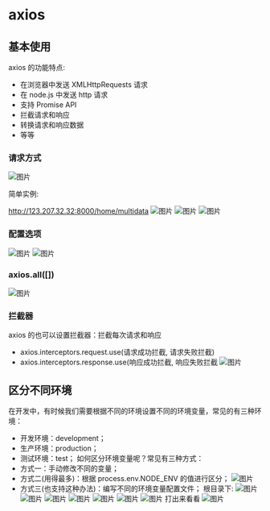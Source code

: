 # axios

## 基本使用

axios 的功能特点:

- 在浏览器中发送 XMLHttpRequests 请求
- 在 node.js 中发送 http 请求
- 支持 Promise API
- 拦截请求和响应
- 转换请求和响应数据
- 等等

### 请求方式

![图片](../.vuepress/public/images/r.png)

简单实例:

http://123.207.32.32:8000/home/multidata
![图片](../.vuepress/public/images/axios1.png)
![图片](../.vuepress/public/images/axios2.png)
![图片](../.vuepress/public/images/axios3.png)

### 配置选项

![图片](../.vuepress/public/images/mem.png)
![图片](../.vuepress/public/images/aaxx.png)

### axios.all([])

![图片](../.vuepress/public/images/all.png)

### 拦截器

axios 的也可以设置拦截器：拦截每次请求和响应

- axios.interceptors.request.use(请求成功拦截, 请求失败拦截)
- axios.interceptors.response.use(响应成功拦截, 响应失败拦截
  ![图片](../.vuepress/public/images/ai.png)

## 区分不同环境

在开发中，有时候我们需要根据不同的环境设置不同的环境变量，常见的有三种环境：

- 开发环境：development；
- 生产环境：production；
- 测试环境：test；
  如何区分环境变量呢？常见有三种方式：
- 方式一：手动修改不同的变量；
- 方式二(用得最多)：根据 process.env.NODE_ENV 的值进行区分；
  ![图片](../.vuepress/public/images/envnode.png)
- 方式三(也支持这种办法)：编写不同的环境变量配置文件；
  根目录下:
  ![图片](../.vuepress/public/images/pe1.png)
  ![图片](../.vuepress/public/images/hhhh.png)
  ![图片](../.vuepress/public/images/ed.png)
  ![图片](../.vuepress/public/images/ep.png)
  ![图片](../.vuepress/public/images/999.png)
  ![图片](../.vuepress/public/images/et.png)
  ![图片](../.vuepress/public/images/oooo.png)
  打出来看看
  ![图片](../.vuepress/public/images/pe.png)

